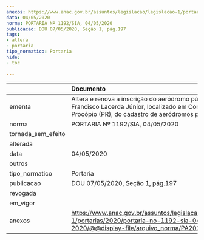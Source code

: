 ```yaml
---
anexos: https://www.anac.gov.br/assuntos/legislacao/legislacao-1/portarias/2020/portaria-no-1192-sia-04-05-2020/@@display-file/arquivo_norma/PA2020-1192.pdf
data: 04/05/2020
norma: PORTARIA Nº 1192/SIA, 04/05/2020
publicacao: DOU 07/05/2020, Seção 1, pág.197
tags:
- altera
- portaria
tipo_normatico: Portaria
hide: 
- toc 
 
---
```


|                    | Documento                                                                                                                                            |
|:-------------------|:-----------------------------------------------------------------------------------------------------------------------------------------------------|
| ementa             | Altera e renova a inscrição do aeródromo público Francisco Lacerda Júnior, localizado em Cornélio Procópio (PR), do cadastro de aeródromos públicos. |
| norma              | PORTARIA Nº 1192/SIA, 04/05/2020                                                                                                                     |
| tornada_sem_efeito |                                                                                                                                                      |
| alterada           |                                                                                                                                                      |
| data               | 04/05/2020                                                                                                                                           |
| outros             |                                                                                                                                                      |
| tipo_normatico     | Portaria                                                                                                                                             |
| publicacao         | DOU 07/05/2020, Seção 1, pág.197                                                                                                                     |
| revogada           |                                                                                                                                                      |
| em_vigor           |                                                                                                                                                      |
| anexos             | https://www.anac.gov.br/assuntos/legislacao/legislacao-1/portarias/2020/portaria-no-1192-sia-04-05-2020/@@display-file/arquivo_norma/PA2020-1192.pdf |